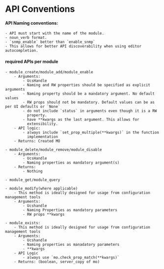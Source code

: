 # API Conventions

#### API Naming conventions:

    - API must start with the name of the module.
    - noun_verb format.
    - `snmp_enable` better than `enable_snmp`
    - This allows for better API discoverability when using editor autocompletion.

#### required APIs per module

    - module_create/module_add/module_enable
        - Arguments:
            - UcsHandle
            - Naming and RW properties should be specified as explicit arguments
            - Naming property should be a mandatory argument. No default values
            - RW props should not be mandatory. Default values can be as per UI defaults or `None`
            - do not include `status` in arguments even though it is a RW
              property.
            - have **kwargs as the last argument. This allows for
              extensibility.
        - API logic:
            - always include `set_prop_multiple(**kwargs)` in the function
              implementation
        - Returns: Created MO

    - module_delete/module_remove/module_disable
        - Arguments:
            - UcsHandle
            - Naming properties as mandatory argument(s)
        - Returns:
            - Nothing

    - module_get/module_query

    - module_modify(where applicable)
        - This method is ideally designed for usage from configuration management tools
        - Arguments:
            - Ucshandle
            - Naming Properties as mandatory parameters
            - RW props **kwargs

    - module_exists:
        - This method is ideally designed for usage from configuration management tools
        - Arguments:
            - Ucshandle
            - Naming properties as manadatory parameters
            - **kwargs
        - API Logic
            - always use `mo.check_prop_match(**kwargs)`
        - Returns: (boolean, server_copy of mo)

